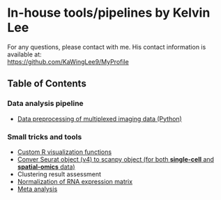 # In-house tools/pipelines by Kelvin Lee
For any questions, please contact with me. His contact information is available at:  
https://github.com/KaWingLee9/MyProfile

## Table of Contents
### Data analysis pipeline
+ [Data preprocessing of multiplexed imaging data (Python)](https://github.com/KaWingLee9/in_house_tools/tree/main/multiplexed_images_pipeline)  
### Small tricks and tools
+ [Custom R visualization functions](https://github.com/KaWingLee9/in_house_tools/tree/main/visulization)  
+ [Conver Seurat object (v4) to scanpy object (for both __single-cell__ and __spatial-omics__ data)](https://github.com/KaWingLee9/in_house_tools/tree/main/Seurat2Scanpy)
+ Clustering result assessment
+ [Normalization of RNA expression matrix](https://github.com/KaWingLee9/in_house_tools/tree/main/RNANormalization)
+ [Meta analysis](https://github.com/KaWingLee9/in_house_tools/tree/main/meta_analysis)
